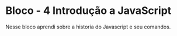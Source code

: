 # Bloco - 4 Introdução a JavaScript

Nesse bloco aprendi sobre a historia do Javascript e seu comandos.

